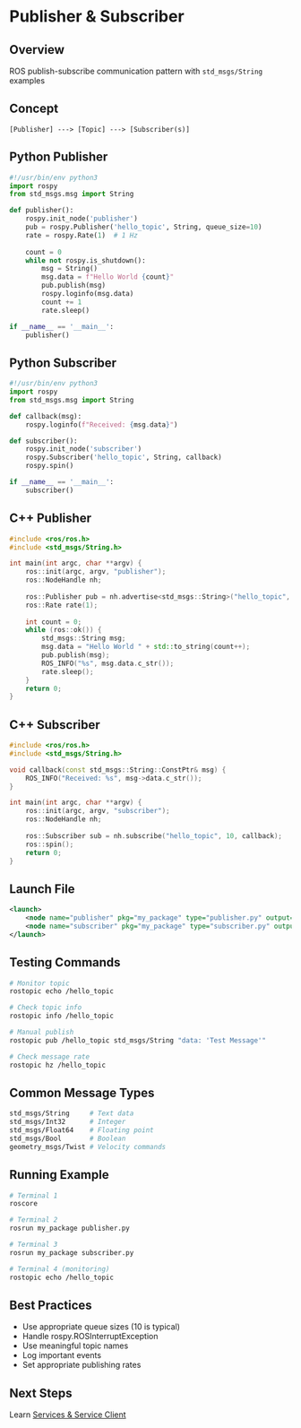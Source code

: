 # Publisher & Subscriber

## Overview
ROS publish-subscribe communication pattern with `std_msgs/String` examples

## Concept
```
[Publisher] ---> [Topic] ---> [Subscriber(s)]
```

## Python Publisher
```python
#!/usr/bin/env python3
import rospy
from std_msgs.msg import String

def publisher():
    rospy.init_node('publisher')
    pub = rospy.Publisher('hello_topic', String, queue_size=10)
    rate = rospy.Rate(1)  # 1 Hz
    
    count = 0
    while not rospy.is_shutdown():
        msg = String()
        msg.data = f"Hello World {count}"
        pub.publish(msg)
        rospy.loginfo(msg.data)
        count += 1
        rate.sleep()

if __name__ == '__main__':
    publisher()
```

## Python Subscriber
```python
#!/usr/bin/env python3
import rospy
from std_msgs.msg import String

def callback(msg):
    rospy.loginfo(f"Received: {msg.data}")

def subscriber():
    rospy.init_node('subscriber')
    rospy.Subscriber('hello_topic', String, callback)
    rospy.spin()

if __name__ == '__main__':
    subscriber()
```

## C++ Publisher
```cpp
#include <ros/ros.h>
#include <std_msgs/String.h>

int main(int argc, char **argv) {
    ros::init(argc, argv, "publisher");
    ros::NodeHandle nh;
    
    ros::Publisher pub = nh.advertise<std_msgs::String>("hello_topic", 10);
    ros::Rate rate(1);
    
    int count = 0;
    while (ros::ok()) {
        std_msgs::String msg;
        msg.data = "Hello World " + std::to_string(count++);
        pub.publish(msg);
        ROS_INFO("%s", msg.data.c_str());
        rate.sleep();
    }
    return 0;
}
```

## C++ Subscriber
```cpp
#include <ros/ros.h>
#include <std_msgs/String.h>

void callback(const std_msgs::String::ConstPtr& msg) {
    ROS_INFO("Received: %s", msg->data.c_str());
}

int main(int argc, char **argv) {
    ros::init(argc, argv, "subscriber");
    ros::NodeHandle nh;
    
    ros::Subscriber sub = nh.subscribe("hello_topic", 10, callback);
    ros::spin();
    return 0;
}
```

## Launch File
```xml
<launch>
    <node name="publisher" pkg="my_package" type="publisher.py" output="screen"/>
    <node name="subscriber" pkg="my_package" type="subscriber.py" output="screen"/>
</launch>
```

## Testing Commands
```bash
# Monitor topic
rostopic echo /hello_topic

# Check topic info
rostopic info /hello_topic

# Manual publish
rostopic pub /hello_topic std_msgs/String "data: 'Test Message'"

# Check message rate
rostopic hz /hello_topic
```

## Common Message Types
```bash
std_msgs/String     # Text data
std_msgs/Int32      # Integer
std_msgs/Float64    # Floating point
std_msgs/Bool       # Boolean
geometry_msgs/Twist # Velocity commands
```

## Running Example
```bash
# Terminal 1
roscore

# Terminal 2  
rosrun my_package publisher.py

# Terminal 3
rosrun my_package subscriber.py

# Terminal 4 (monitoring)
rostopic echo /hello_topic
```

## Best Practices
- Use appropriate queue sizes (10 is typical)
- Handle rospy.ROSInterruptException
- Use meaningful topic names
- Log important events
- Set appropriate publishing rates

## Next Steps
Learn [Services & Service Client](../04-service-client/README.md)

